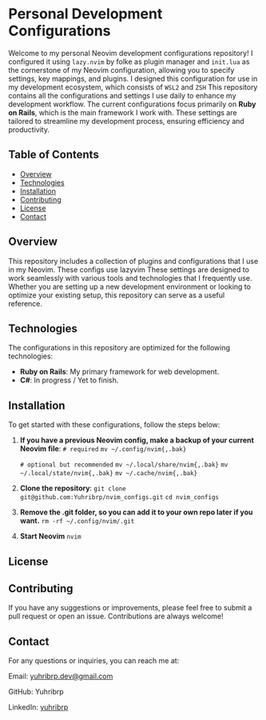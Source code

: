 # Personal Development Configurations

Welcome to my personal Neovim development configurations repository!
I configured it using `lazy.nvim` by folke as plugin manager and `init.lua` as the cornerstone of my Neovim configuration, allowing you to specify settings, key mappings, and plugins.
I designed this configuration for use in my development ecosystem, which consists of `WSL2` and `ZSH`
This repository contains all the configurations and settings I use daily to enhance my development workflow. 
The current configurations focus primarily on **Ruby on Rails**, which is the main framework I work with. 
These settings are tailored to streamline my development process, ensuring efficiency and productivity.

## Table of Contents

- [Overview](#overview)
- [Technologies](#technologies)
- [Installation](#installation)
- [Contributing](#contributing)
- [License](#license)
- [Contact](#contact)

## Overview

This repository includes a collection of plugins and configurations that I use in my Neovim. These configs use lazyvim These settings are designed to work seamlessly with various tools and technologies that I frequently use. Whether you are setting up a new development environment or looking to optimize your existing setup, this repository can serve as a useful reference.

## Technologies

The configurations in this repository are optimized for the following technologies:

- **Ruby on Rails**: My primary framework for web development.
- **C#**: In progress / Yet to finish.

## Installation

To get started with these configurations, follow the steps below:

1. **If you have a previous Neovim config, make a backup of your current Neovim file**:
   `# required`
   `mv ~/.config/nvim{,.bak}`
    
   `# optional but recommended`
   `mv ~/.local/share/nvim{,.bak}`
   `mv ~/.local/state/nvim{,.bak}`
   `mv ~/.cache/nvim{,.bak}`

2. **Clone the repository**:
   `git clone git@github.com:Yuhribrp/nvim_configs.git`
   `cd nvim_configs`

3. **Remove the .git folder, so you can add it to your own repo later if you want.**
   `rm -rf ~/.config/nvim/.git`

4. **Start Neovim**
   `nvim`

## License


## Contributing
   If you have any suggestions or improvements, please feel free to submit a pull request or open an issue. Contributions are always welcome!

## Contact

   For any questions or inquiries, you can reach me at:

   Email: yuhribrp.dev@gmail.com
   
   GitHub: Yuhribrp
   
   LinkedIn: [yuhribrp](https://www.linkedin.com/in/yuhribrp/)
